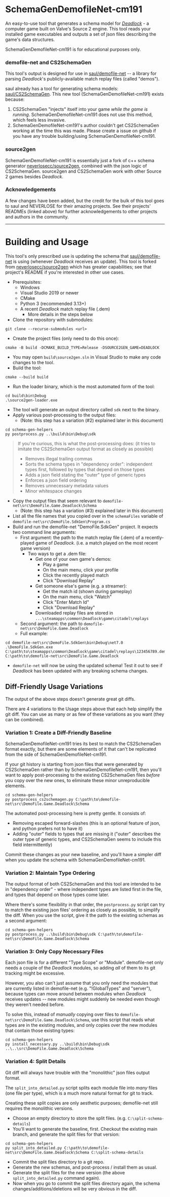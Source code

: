# SchemaGenDemofileNet-cm191

An easy-to-use tool that generates a schema model for [*Deadlock*](what_is_deadlock.md) - a computer game built on Valve's Source 2 engine.
This tool reads your installed game executables and outputs a set of json files describing the game's data structures.

SchemaGenDemofileNet-cm191 is for educational purposes only.

### demofile-net and CS2SchemaGen

This tool's output is designed for use in [saul/demofile-net](https://github.com/saul/demofile-net) -- a library for parsing *Deadlock*'s publicly-available match replay files (called "demos").

saul already has a tool for generating schema models: [saul/CS2SchemaGen](https://github.com/saul/CS2SchemaGen). 
This new tool (SchemaGenDemofileNet-cm191) exists because:
1. CS2SchemaGen "injects" itself into your game *while the game is running*. SchemaGenDemofileNet-cm191 does not use this method, which feels less invasive.
2. SchemaGenDemofileNet-cm191's author couldn't get CS2SchemaGen working at the time this was made. Please create a issue on github if you have any trouble building/using SchemaGenDemofileNet-cm191.

### source2gen

SchemaGenDemofileNet-cm191 is essentially just a fork of c++ schema generator [neverlosecc/source2gen](https://github.com/neverlosecc/source2gen), combined with the json logic of CS2SchemaGen. source2gen and CS2SchemaGen work with other Source 2 games besides *Deadlock*.

### Acknowledgements

A few changes have been added, but the credit for the bulk of this tool goes to saul and NEVERLOSE for their amazing projects. See their projects' READMEs (linked above) for further acknowledgements to other projects and authors in the community.

---

# Building and Usage

This tool's only prescribed use is updating the schema that [saul/demofile-net](https://github.com/saul/demofile-net) is using (whenever *Deadlock* receives an update). This tool is forked from [neverlosecc/source2gen](https://github.com/neverlosecc/source2gen) which has greater capabilities; see that project's README if you're interested in other use cases.

- Prerequisites:
  - Windows
  - Visual Studio 2019 or newer
  - CMake
  - Python 3 (recommended 3.13+)
  - A recent *Deadlock* match replay file (.dem)
    - More details in the steps below
- Clone the repository with submodules:
```
git clone --recurse-submodules <url>
```
- Create the project files (only need to do this once):
```
cmake -B build -DCMAKE_BUILD_TYPE=Release -DSOURCE2GEN_GAME=DEADLOCK
```
- You may open `build\source2gen.sln` in Visual Studio to make any code changes to the tool.
- Build the tool:
```
cmake --build build
```
- Run the loader binary, which is the most automated form of the tool:
```
cd build\bin\Debug
.\source2gen-loader.exe
```
- The tool will generate an output directory called `sdk` next to the binary.
- Apply various post-processing to the output files:
  - (Note: this step has a variation (#2) explained later in this document)
```
cd schema-gen-helpers
py postprocess.py ..\build\bin\Debug\sdk
```
> If you're curious, this is what the post-processing does:
> (it tries to imitate the CS2SchemaGen output format as closely as possible)
> - Removes illegal trailing commas
> - Sorts the schema types in "dependency order": independent types first, followed by types that depend on those types
> - Adds a json field stating the "outer" type of generic types
> - Enforces a json field ordering
> - Removes unnecessary metadata values
> - Minor whitespace changes
- Copy the output files that seem relevant to `demofile-net\src\DemoFile.Game.Deadlock\Schema`
  - (Note: this step has a variation (#3) explained later in this document)
- List all the file names that you copied over in the `schemaFiles` variable of `demofile-net\src\DemoFile.SdkGen\Program.cs`
- Build and run the demofile-net "DemoFile.SdkGen" project. It expects two command line arguments:
  - First argument: the path to the match replay file (.dem) of a recently-played game of *Deadlock*. (i.e. a match played on the most recent game version)
    - Two ways to get a .dem file:
      - Get one of your own game's demos:
        - Play a game
        - On the main menu, click your profile
        - Click the recently played match
        - Click "Download Replay"
      - Get someone else's game (e.g. a streamer):
        - Get the match id (shown during gameplay)
        - On the main menu, click "Watch"
        - Click "Enter Match Id"
        - Click "Download Replay"
      - Downloaded replay files are stored in `...\steamapps\common\Deadlock\game\citadel\replays`
  - Second argument: the path to `demofile-net\src\DemoFile.Game.Deadlock`
  - Full example:
```
cd demofile-net\src\DemoFile.SdkGen\bin\Debug\net7.0
.\DemoFile.SdkGen.exe C:\path\to\steamapps\common\Deadlock\game\citadel\replays\123456789.dem C:\path\to\demofile-net\src\DemoFile.Game.Deadlock
```
- `demofile-net` will now be using the updated schema! Test it out to see if *Deadlock* has been updated with any breaking schema changes.

## Diff-Friendly Usage Variations

The output of the above steps doesn't generate great git diffs.

There are 4 variations to the Usage steps above that each help simplify the git diff. You can use as many or as few of these variations as you want (they can be combined).

### Variation 1: Create a Diff-Friendly Baseline

SchemaGenDemofileNet-cm191 tries its best to match the CS2SchemaGen format exactly, but there are some elements of it that can't be replicated from the side of SchemaGenDemofileNet-cm191.

If your git history is starting from json files that were generated by CS2SchemaGen rather than by SchemaGenDemofileNet-cm191, then you'll want to apply post-processing to the existing CS2SchemaGen files *before* you copy over the new ones, to eliminate these minor unreproducible elements.

```
cd schema-gen-helpers
py postprocess_cs2schemagen.py C:\path\to\demofile-net\src\DemoFile.Game.Deadlock\Schema
```
The automated post-processing here is pretty gentle. It consists of:
- Removing escaped forward-slashes (this is an optional feature of json, and python prefers not to have it)
- Adding "outer" fields to types that are missing it ("outer" describes the outer type of generic types, and CS2SchemaGen seems to include this field intermittently)

Commit these changes as your new baseline, and you'll have a simpler diff when you update the schema with  SchemaGenDemofileNet-cm191.

### Variation 2: Maintain Type Ordering

The output format of both CS2SchemaGen and this tool are intended to be in "dependency order" - where independent types are listed first in the file, and types that depend on those types come later.

Where there's some flexibility in that order, the `postprocess.py` script can try to match the existing json files' ordering as closely as possible, to simplify the diff. When you use the script, give it the path to the existing schemas as a second argument:

```
cd schema-gen-helpers
py postprocess.py ..\build\bin\Debug\sdk C:\path\to\demofile-net\src\DemoFile.Game.Deadlock\Schema
```

### Variation 3: Only Copy Necessary Files

Each json file is for a different "Type Scope" or "Module". demofile-net only needs a couple of the *Deadlock* modules, so adding *all* of them to its git tracking might be excessive.

However, you also can't just assume that you only need the modules that are currently listed in demofile-net (e.g. "!GlobalTypes" and "server"), because types can move around between modules when *Deadlock* receives updates -- new modules might suddenly be needed even though they weren't needed before.

To solve this, instead of *manually* copying over files to `demofile-net\src\DemoFile.Game.Deadlock\Schema`, use this script that reads what types are in the existing modules, and only copies over the new modules that contain those existing types:
```
cd schema-gen-helpers
py install_necessary.py ..\build\bin\Debug\sdk ..\..\src\DemoFile.Game.Deadlock\Schema
```

### Variation 4: Split Details

Git diff will always have trouble with the "monolithic" json files output format.

The `split_into_detailed.py` script splits each module file into *many* files (one file per type), which is a much more natural format for git to track.

Creating these split copies are only aesthetic purposes; demofile-net still requires the monolithic versions.

- Choose an empty directory to store the split files. (e.g. `C:\split-schema-details`)
- You'll want to generate the baseline, first. Checkout the existing main branch, and generate the split files for that version:
```
cd schema-gen-helpers
py split_into_detailed.py C:\path\to\demofile-net\src\DemoFile.Game.Deadlock\Schema C:\split-schema-details
```
- Commit the split files directory to a git repo.
- Generate the new schemas, and post-process / install them as usual.
- Generate the split files for the new version (the above `split_into_detailed.py` command again).
- Now when you go to commit the split files directory again, the schema changes/additions/deletions will be very obvious in the diff.

